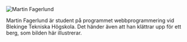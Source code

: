 <img src="http://www.student.bth.se/~mafd16/dbwebb-kurser/htmlphp/me/kmom06/me6/img/me-small.JPG" alt="Martin Fagerlund">


Martin Fagerlund är student på programmet webbprogrammering vid Blekinge Tekniska Högskola.
Det händer även att han klättrar upp för ett berg, som bilden här illustrerar.
